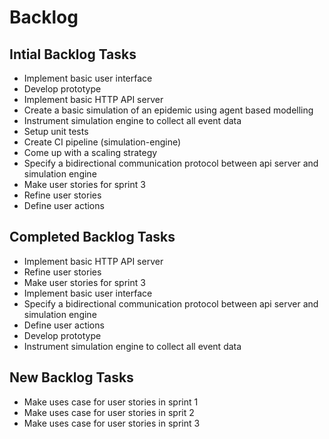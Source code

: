 # Backlog

## Intial Backlog Tasks
-   Implement basic user interface
-   Develop prototype
-   Implement basic HTTP API server
-   Create a basic simulation of an epidemic using agent based modelling
-   Instrument simulation engine to collect all event data
-   Setup unit tests
-   Create CI pipeline (simulation-engine)
-   Come up with a scaling strategy
-   Specify a bidirectional communication protocol between api server and simulation engine
-   Make user stories for sprint 3
-   Refine user stories
-   Define user actions

## Completed Backlog Tasks
-  Implement basic HTTP API server	
-  Refine user stories
-  Make user stories for sprint 3	
-  Implement basic user interface
-  Specify a bidirectional communication protocol between api server and simulation engine	
-  Define user actions	
-  Develop prototype	
-  Instrument simulation engine to collect all event data	

## New Backlog Tasks
- Make uses case for user stories in sprint 1
- Make uses case for user stories in sprit 2
- Make uses case for user stories in sprint 3 

